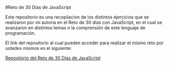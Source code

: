 #Reto de 30 Días de JavaScript

Este repositorio es una recopilacion de los distintos ejercicios que se realizaron por mi autoria en el Reto
de 30 días con JavaScript, en el cual se avanzaron en distintos temas n la comprensión de este lenguaje de programación.

El link del repositorio al cual pueden acceder para realizar el mismo reto por ustedes mismos es el siguiente:

[Repositorio del Reto de 30 Días de JavaScript](https://github.com/Asabeneh/30-Days-Of-JavaScript.git)